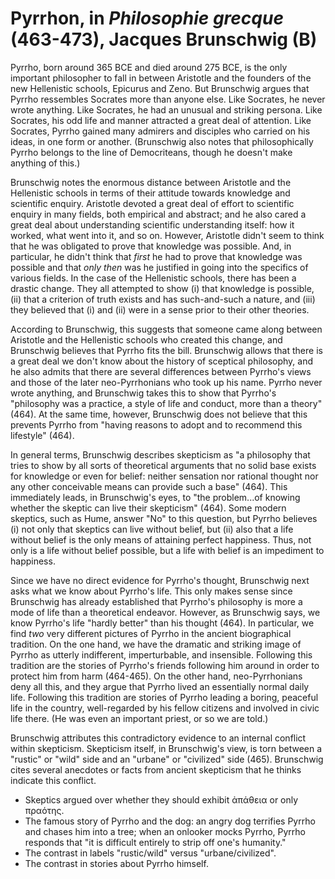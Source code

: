 # Pyrrhon, in *Philosophie grecque* (463-473), Jacques Brunschwig (B)

Pyrrho, born around 365 BCE and died around 275 BCE, is the only important philosopher to fall in between Aristotle and the founders of the new Hellenistic schools, Epicurus and Zeno. But Brunschwig argues that Pyrrho ressembles Socrates more than anyone else. Like Socrates, he never wrote anything. Like Socrates, he had an unusual and striking persona. Like Socrates, his odd life and manner attracted a great deal of attention. Like Socrates, Pyrrho gained many admirers and disciples who carried on his ideas, in one form or another. (Brunschwig also notes that philosophically Pyrrho belongs to the line of Democriteans, though he doesn't make anything of this.)

Brunschwig notes the enormous distance between Aristotle and the Hellenistic schools in terms of their attitude towards knowledge and scientific enquiry. Aristotle devoted a great deal of effort to scientific enquiry in many fields, both empirical and abstract; and he also cared a great deal about understanding scientific understanding itself: how it worked, what went into it, and so on. However, Aristotle didn't seem to think that he was obligated to prove that knowledge was possible. And, in particular, he didn't think that *first* he had to prove that knowledge was possible and that *only then* was he justified in going into the specifics of various fields. In the case of the Hellenistic schools, there has been a drastic change. They all attempted to show (i) that knowledge is possible, (ii) that a criterion of truth exists and has such-and-such a nature, and (iii) they believed that (i) and (ii) were in a sense prior to their other theories.

According to Brunschwig, this suggests that someone came along between Aristotle and the Hellenistic schools who created this change, and Brunschwig believes that Pyrrho fits the bill. Brunschwig allows that there is a great deal we don't know about the history of sceptical philosophy, and he also admits that there are several differences between Pyrrho's views and those of the later neo-Pyrrhonians who took up his name. Pyrrho never wrote anything, and Brunschwig takes this to show that Pyrrho's "philosophy was a practice, a style of life and conduct, more than a theory" (464). At the same time, however, Brunschwig does not believe that this prevents Pyrrho from "having reasons to adopt and to recommend this lifestyle" (464).

In general terms, Brunschwig describes skepticism as "a philosophy that tries to show by all sorts of theoretical arguments that no solid base exists for knowledge or even for belief: neither sensation nor rational thought nor any other conceivable means can provide such a base" (464). This immediately leads, in Brunschwig's eyes, to "the problem...of knowing whether the skeptic can live their skepticism" (464). Some modern skeptics, such as Hume, answer "No" to this question, but Pyrrho believes (i) not only that skeptics can live without belief, but (ii) also that a life without belief is the only means of attaining perfect happiness. Thus, not only is a life without belief possible, but a life with belief is an impediment to happiness.

Since we have no direct evidence for Pyrrho's thought, Brunschwig next asks what we know about Pyrrho's life. This only makes sense since Brunschwig has already established that Pyrrho's philosophy is more a mode of life than a theoretical endeavor. However, as Brunschwig says, we know Pyrrho's life "hardly better" than his thought (464). In particular, we find *two* very different pictures of Pyrrho in the ancient biographical tradition. On the one hand, we have the dramatic and striking image of Pyrrho as utterly indifferent, imperturbable, and insensible. Following this tradition are the stories of Pyrrho's friends following him around in order to protect him from harm (464-465). On the other hand, neo-Pyrrhonians deny all this, and they argue that Pyrrho lived an essentially normal daily life. Following this tradition are stories of Pyrrho leading a boring, peaceful life in the country, well-regarded by his fellow citizens and involved in civic life there. (He was even an important priest, or so we are told.)

Brunschwig attributes this contradictory evidence to an internal conflict within skepticism. Skepticism itself, in Brunschwig's view, is torn between a "rustic" or "wild" side and an "urbane" or "civilized" side (465). Brunschwig cites several anecdotes or facts from ancient skepticism that he thinks indicate this conflict.

+ Skeptics argued over whether they should exhibit ἀπάθεια or only πραότης.
+ The famous story of Pyrrho and the dog: an angry dog terrifies Pyrrho and chases him into a tree; when an onlooker mocks Pyrrho, Pyrrho responds that "it is difficult entirely to strip off one's humanity."
+ The contrast in labels "rustic/wild" versus "urbane/civilized".
+ The contrast in stories about Pyrrho himself.
